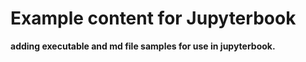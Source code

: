 # Example content for Jupyterbook

__adding executable and md file samples for use in jupyterbook.__
